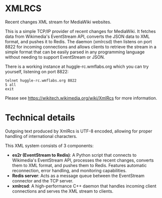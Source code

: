 XMLRCS
======

Recent changes XML stream for MediaWiki websites.

This is a simple TCP/IP provider of recent changes for MediaWiki. It fetches data from Wikimedia's EventStream API, converts the JSON data to XML format, and pushes it to Redis. The daemon (xmlrcsd) then listens on port 8822 for incoming connections and allows clients to retrieve the stream in a simple format that can be easily parsed in any programming language without needing to support EventStream or JSON.

There is a working instance at huggle-rc.wmflabs.org which you can try yourself, listening on port 8822:

```
telnet huggle-rc.wmflabs.org 8822
S all
exit
```

Please see https://wikitech.wikimedia.org/wiki/XmlRcs for more information.

Technical details
=================

Outgoing text produced by XmlRcs is UTF-8 encoded, allowing for proper handling of international characters.

This XML system consists of 3 components:

* **es2r (EventStream to Redis)**: A Python script that connects to Wikimedia's EventStream API, processes the recent changes, converts them to XML format, and pushes them to Redis. Features automatic reconnection, error handling, and monitoring capabilities.
* **Redis server**: Acts as a message queue between the EventStream connector and the TCP server.
* **xmlrcsd**: A high-performance C++ daemon that handles incoming client connections and serves the XML stream to clients.
